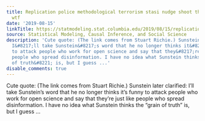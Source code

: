 ```yaml
---
title: Replication police methodological terrorism stasi nudge shoot the messenger
  wtf
date: '2019-08-15'
linkTitle: https://statmodeling.stat.columbia.edu/2019/08/15/replication-police-methodological-terrorism-stasi-nudge-shoot-the-messenger-wtf/
source: Statistical Modeling, Causal Inference, and Social Science
description: 'Cute quote: (The link comes from Stuart Richie.) Sunstein later clarified:
  I&#8217;ll take Sunstein&#8217;s word that he no longer thinks it&#8217;s funny
  to attack people who work for open science and say that they&#8217;re just like
  people who spread disinformation. I have no idea what Sunstein thinks the &#8220;grain
  of truth&#8221; is, but I guess ...'
disable_comments: true
---
```

Cute quote: (The link comes from Stuart Richie.) Sunstein later clarified: I&#8217;ll take Sunstein&#8217;s word that he no longer thinks it&#8217;s funny to attack people who work for open science and say that they&#8217;re just like people who spread disinformation. I have no idea what Sunstein thinks the &#8220;grain of truth&#8221; is, but I guess ...